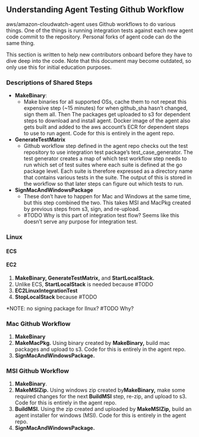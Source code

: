 ## Understanding Agent Testing Github Workflow
aws/amazon-cloudwatch-agent uses Github workflows to do various things. One of the things is running integration tests against each new agent code commit to the repository. Personal forks of agent code can do the same thing.

This section is written to help new contributors onboard before they have to dive deep into the code. Note that this document may become outdated, so only use this for initial education purposes.

### Descriptions of Shared Steps
- **MakeBinary**:
  - Make binaries for all supported OSs, cache them to not repeat this expensive step (~15 minutes) for when github_sha hasn’t changed, sign them all. Then The packages get uploaded to s3 for dependent steps to download and install agent. Docker image of the agent also gets built and added to the aws account’s ECR for dependent steps to use to run agent. Code for this is entirely in the agent repo.
- **GenerateTestMatrix**
  - Github workflow step defined in the agent repo checks out the test repository to use integration test package’s test_case_generator. The test generator creates a map of which test workflow step needs to run which set of test suites where each suite is defined at the go package level. Each suite is therefore expressed as a directory name that contains various tests in the suite. The output of this is stored in the workflow so that later steps can figure out which tests to run.
- **SignMacAndWindowsPackage**
  - These don’t have to happen for Mac and Windows at the same time, but this step combined the two. This takes MSI and MacPkg created by previous steps from s3, sign, and re-upload. 
  - #TODO Why is this part of integration test flow? Seems like this doesn’t serve any purpose for integration test.


### Linux

#### ECS

#### EC2

1. **MakeBinary, GenerateTestMatrix,** and **StartLocalStack.**
  1. Unlike ECS, **StartLocalStack** is needed because #TODO
2. **EC2LinuxIntegrationTest**
3. **StopLocalStack** because #TODO

*NOTE: no signing package for lInux? #TODO Why?

### Mac Github Workflow

1. **MakeBinary**
2. **MakeMacPkg.** Using binary created by **MakeBinary,** build mac packages and upload to s3. Code for this is entirely in the agent repo.
3. **SignMacAndWindowsPackage.**

### MSI Github Workflow

1. **MakeBinary**.
2. **MakeMSIZip.** Using windows zip created by**MakeBinary,** make some required changes for the next **BuildMSI** step, re-zip, and upload to s3. Code for this is entirely in the agent repo.
3. **BuildMSI.** Using the zip created and uploaded by **MakeMSIZip,** build an agent installer for windows (MSI). Code for this is entirely in the agent repo.
4. **SignMacAndWindowsPackage.**

